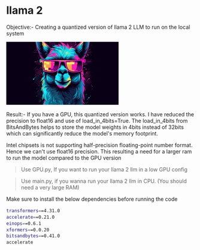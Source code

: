 # llama 2

Objective:- Creating a quantized version of llama 2 LLM to run on the local system 

![llama](https://github.com/deepakpillai/llama-2/blob/main/llama_300.jpg)

Result:- If you have a GPU, this quantized version works. I have reduced the precision to float16 and use of load_in_4bits=True. The load_in_4bits from BitsAndBytes helps to store the model weights in 4bits instead of 32bits which can significantly reduce the model's memory footprint. 


Intel chipsets is not supporting half-precision floating-point number format. Hence we can't use float16 precision. This resulting a need for a larger ram to run the model compared to the GPU version

> Use GPU.py, If you want to run your llama 2 llm in a low GPU config

> Use main.py, if you wanna run your llama 2 llm in CPU. (You should need a very large RAM)


Make sure to install the below dependencies before running the code
```sh
transformers==4.31.0
accelerate==0.21.0 
einops==0.6.1
xformers==0.0.20 
bitsandbytes==0.41.0
accelerate
```
